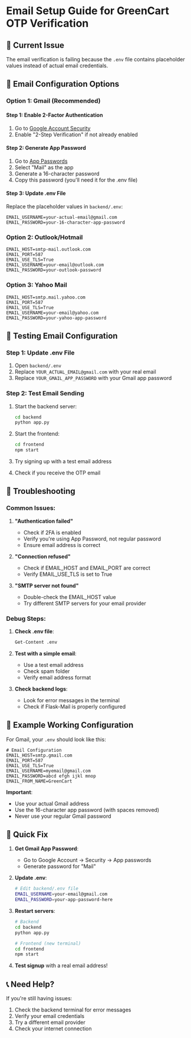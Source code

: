 # Email Setup Guide for GreenCart OTP Verification

## 🚨 Current Issue
The email verification is failing because the `.env` file contains placeholder values instead of actual email credentials.

## 📧 Email Configuration Options

### Option 1: Gmail (Recommended)

#### Step 1: Enable 2-Factor Authentication
1. Go to [Google Account Security](https://myaccount.google.com/security)
2. Enable "2-Step Verification" if not already enabled

#### Step 2: Generate App Password
1. Go to [App Passwords](https://myaccount.google.com/apppasswords)
2. Select "Mail" as the app
3. Generate a 16-character password
4. Copy this password (you'll need it for the .env file)

#### Step 3: Update .env File
Replace the placeholder values in `backend/.env`:

```env
EMAIL_USERNAME=your-actual-email@gmail.com
EMAIL_PASSWORD=your-16-character-app-password
```

### Option 2: Outlook/Hotmail

```env
EMAIL_HOST=smtp-mail.outlook.com
EMAIL_PORT=587
EMAIL_USE_TLS=True
EMAIL_USERNAME=your-email@outlook.com
EMAIL_PASSWORD=your-outlook-password
```

### Option 3: Yahoo Mail

```env
EMAIL_HOST=smtp.mail.yahoo.com
EMAIL_PORT=587
EMAIL_USE_TLS=True
EMAIL_USERNAME=your-email@yahoo.com
EMAIL_PASSWORD=your-yahoo-app-password
```

## 🔧 Testing Email Configuration

### Step 1: Update .env File
1. Open `backend/.env`
2. Replace `YOUR_ACTUAL_EMAIL@gmail.com` with your real email
3. Replace `YOUR_GMAIL_APP_PASSWORD` with your Gmail app password

### Step 2: Test Email Sending
1. Start the backend server:
   ```bash
   cd backend
   python app.py
   ```

2. Start the frontend:
   ```bash
   cd frontend
   npm start
   ```

3. Try signing up with a test email address
4. Check if you receive the OTP email

## 🐛 Troubleshooting

### Common Issues:

1. **"Authentication failed"**
   - Check if 2FA is enabled
   - Verify you're using App Password, not regular password
   - Ensure email address is correct

2. **"Connection refused"**
   - Check if EMAIL_HOST and EMAIL_PORT are correct
   - Verify EMAIL_USE_TLS is set to True

3. **"SMTP server not found"**
   - Double-check the EMAIL_HOST value
   - Try different SMTP servers for your email provider

### Debug Steps:

1. **Check .env file**:
   ```bash
   Get-Content .env
   ```

2. **Test with a simple email**:
   - Use a test email address
   - Check spam folder
   - Verify email address format

3. **Check backend logs**:
   - Look for error messages in the terminal
   - Check if Flask-Mail is properly configured

## 📝 Example Working Configuration

For Gmail, your `.env` should look like this:

```env
# Email Configuration
EMAIL_HOST=smtp.gmail.com
EMAIL_PORT=587
EMAIL_USE_TLS=True
EMAIL_USERNAME=myemail@gmail.com
EMAIL_PASSWORD=abcd efgh ijkl mnop
EMAIL_FROM_NAME=GreenCart
```

**Important**: 
- Use your actual Gmail address
- Use the 16-character app password (with spaces removed)
- Never use your regular Gmail password

## 🚀 Quick Fix

1. **Get Gmail App Password**:
   - Go to Google Account → Security → App passwords
   - Generate password for "Mail"

2. **Update .env**:
   ```bash
   # Edit backend/.env file
   EMAIL_USERNAME=your-email@gmail.com
   EMAIL_PASSWORD=your-app-password-here
   ```

3. **Restart servers**:
   ```bash
   # Backend
   cd backend
   python app.py
   
   # Frontend (new terminal)
   cd frontend
   npm start
   ```

4. **Test signup** with a real email address!

## 📞 Need Help?

If you're still having issues:
1. Check the backend terminal for error messages
2. Verify your email credentials
3. Try a different email provider
4. Check your internet connection





